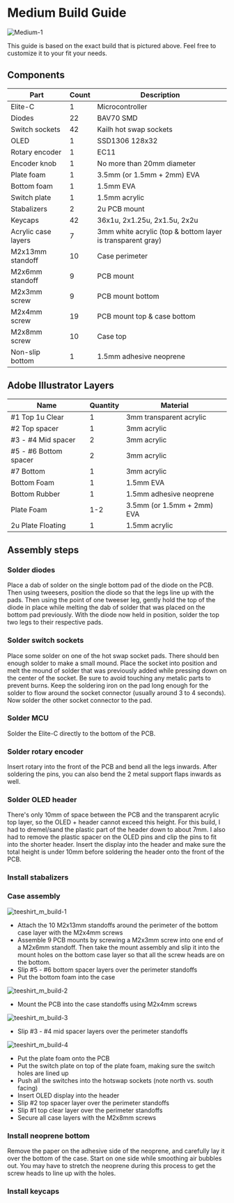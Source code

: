 # Medium Build Guide

![Medium-1](https://user-images.githubusercontent.com/800930/204632039-764d0dd6-e116-4ec3-9a64-b58b8cf708c7.jpg)

This guide is based on the exact build that is pictured above.  Feel free to customize it to your fit your needs.

## Components

| Part | Count | Description |
| ---- | ----- | ----------- |
| Elite-C | 1 | Microcontroller |
| Diodes | 22 | BAV70 SMD |
| Switch sockets | 42 | Kailh hot swap sockets |
| OLED | 1 | SSD1306 128x32 |
| Rotary encoder | 1 | EC11 |
| Encoder knob | 1 | No more than 20mm diameter |
| Plate foam | 1 | 3.5mm (or 1.5mm + 2mm) EVA |
| Bottom foam | 1 | 1.5mm EVA |
| Switch plate | 1 | 1.5mm acrylic |
| Stabalizers | 2 | 2u PCB mount |
| Keycaps | 42 | 36x1u, 2x1.25u, 2x1.5u, 2x2u |
| Acrylic case layers | 7 | 3mm white acrylic (top & bottom layer is transparent gray)
| M2x13mm standoff | 10 | Case perimeter |
| M2x6mm standoff | 9 | PCB mount |
| M2x3mm screw | 9 | PCB mount bottom |
| M2x4mm screw | 19 | PCB mount top & case bottom |
| M2x8mm screw | 10 | Case top |
| Non-slip bottom | 1 | 1.5mm adhesive neoprene

## Adobe Illustrator Layers

| Name | Quantity | Material |
| ---- | ----------- | -------- |
| #1 Top 1u Clear | 1 | 3mm transparent acrylic |
| #2 Top spacer | 1 | 3mm acrylic |
| #3 - #4 Mid spacer | 2 | 3mm acrylic |
| #5 - #6 Bottom spacer | 2 | 3mm acrylic |
| #7 Bottom | 1 | 3mm acrylic |
| Bottom Foam | 1 | 1.5mm EVA |
| Bottom Rubber | 1 | 1.5mm adhesive neoprene |
| Plate Foam | 1-2 | 3.5mm (or 1.5mm + 2mm) EVA |
| 2u Plate Floating | 1 | 1.5mm acrylic |

## Assembly steps

### Solder diodes

Place a dab of solder on the single bottom pad of the diode on the PCB.  Then using tweesers, position the diode so that the legs line up with the pads.  Then using the point of one tweeser leg, gently hold the top of the diode in place while melting the dab of solder that was placed on the bottom pad previously.  With the diode now held in position, solder the top two legs to their respective pads.

### Solder switch sockets

Place some solder on one of the hot swap socket pads.  There should ben enough solder to make a small mound.  Place the socket into position and melt the mound of solder that was previously added while pressing down on the center of the socket.  Be sure to avoid touching any metalic parts to prevent burns.  Keep the soldering iron on the pad long enough for the solder to flow around the socket connector (usually around 3 to 4 seconds).  Now solder the other socket connector to the pad.

### Solder MCU

Solder the Elite-C directly to the bottom of the PCB.


### Solder rotary encoder

Insert rotary into the front of the PCB and bend all the legs inwards.  After soldering the pins, you can also bend the 2 metal support flaps inwards as well.

### Solder OLED header

There's only 10mm of space between the PCB and the transparent acrylic top layer, so the OLED + header cannot exceed this height.  For this build, I had to dremel/sand the plastic part of the header down to about 7mm.  I also had to remove the plastic spacer on the OLED pins and clip the pins to fit into the shorter header.  Insert the display into the header and make sure the total height is under 10mm before soldering the header onto the front of the PCB.

### Install stabalizers

### Case assembly

![teeshirt_m_build-1](https://user-images.githubusercontent.com/800930/204632132-eed4f7cd-39bc-41ba-8e19-a01aa8eb11d8.jpg)

* Attach the 10 M2x13mm standoffs around the perimeter of the bottom case layer with the M2x4mm screws
* Assemble 9 PCB mounts by screwing a M2x3mm screw into one end of a M2x6mm standoff.  Then take the mount assembly and slip it into the mount holes on the bottom case layer so that all the screw heads are on the bottom.
* Slip #5 - #6 bottom spacer layers over the perimeter standoffs
* Put the bottom foam into the case

![teeshirt_m_build-2](https://user-images.githubusercontent.com/800930/204632589-199cf2fe-3da7-4c98-a6b7-ed63dc14ffcd.jpg)

* Mount the PCB into the case standoffs using M2x4mm screws

![teeshirt_m_build-3](https://user-images.githubusercontent.com/800930/204632663-0af46103-fa6a-45ec-84fc-0932b1d264b9.jpg)

* Slip #3 - #4 mid spacer layers over the perimeter standoffs

![teeshirt_m_build-4](https://user-images.githubusercontent.com/800930/204633644-31161bd2-bcae-410c-b109-76893ba6acee.jpg)

* Put the plate foam onto the PCB
* Put the switch plate on top of the plate foam, making sure the switch holes are lined up
* Push all the switches into the hotswap sockets (note north vs. south facing)
* Insert OLED display into the header
* Slip #2 top spacer layer over the perimeter standoffs
* Slip #1 top clear layer over the perimeter standoffs
* Secure all case layers with the M2x8mm screws

### Install neoprene bottom

Remove the paper on the adhesive side of the neoprene, and carefully lay it over the bottom of the case. Start on one side while smoothing air bubbles out.  You may have to stretch the neoprene during this process to get the screw heads to line up with the holes.

### Install keycaps
